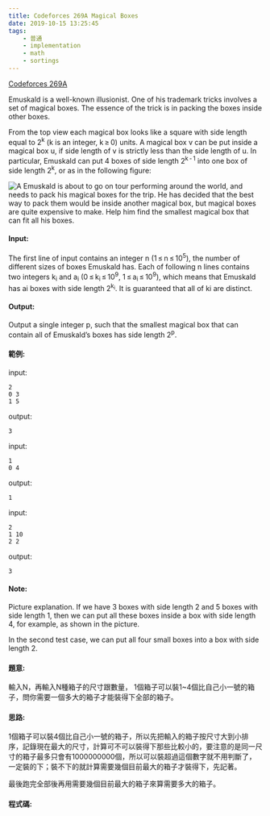 ```yaml
---
title: Codeforces 269A Magical Boxes
date: 2019-10-15 13:25:45
tags:
    - 普通 
    - implementation
    - math
    - sortings
---
```

[Codeforces 269A](https://codeforces.com/problemset/problem/269/A)
<!-- more -->
Emuskald is a well-known illusionist. One of his trademark tricks involves a set of magical boxes. The essence of the trick is in packing the boxes inside other boxes.

From the top view each magical box looks like a square with side length equal to 2<sup>k</sup> (k is an integer, k ≥ 0) units. A magical box v can be put inside a magical box u, if side length of v is strictly less than the side length of u. In particular, Emuskald can put 4 boxes of side length 2<sup>k - 1</sup> into one box of side length 2<sup>k</sup>, or as in the following figure:

![A](A.PNG)
Emuskald is about to go on tour performing around the world, and needs to pack his magical boxes for the trip. He has decided that the best way to pack them would be inside another magical box, but magical boxes are quite expensive to make. Help him find the smallest magical box that can fit all his boxes.
#### Input:
The first line of input contains an integer n (1 ≤ n ≤ 10<sup>5</sup>), the number of different sizes of boxes Emuskald has. Each of following n lines contains two integers k<sub>i</sub> and a<sub>i</sub> (0 ≤ k<sub>i</sub> ≤ 10<sup>9</sup>, 1 ≤ a<sub>i</sub> ≤ 10<sup>9</sup>), which means that Emuskald has ai boxes with side length 2<sup>k<sub>i</sub></sup>. It is guaranteed that all of ki are distinct.
#### Output:
Output a single integer p, such that the smallest magical box that can contain all of Emuskald’s boxes has side length 2<sup>p</sup>.
#### 範例:
input:
```
2
0 3
1 5
```
output:
```
3
```
input:
```
1
0 4
```
output:
```
1
```
input:
```
2
1 10
2 2
```
output:
```
3
```
#### Note:
Picture explanation. If we have 3 boxes with side length 2 and 5 boxes with side length 1, then we can put all these boxes inside a box with side length 4, for example, as shown in the picture.

In the second test case, we can put all four small boxes into a box with side length 2.
#### 題意:
輸入N，再輸入N種箱子的尺寸跟數量， 1個箱子可以裝1~4個比自己小一號的箱子，問你需要一個多大的箱子才能裝得下全部的箱子。


#### 思路:
1個箱子可以裝4個比自己小一號的箱子，所以先把輸入的箱子按尺寸大到小排序，記錄現在最大的尺寸，計算可不可以裝得下那些比較小的，要注意的是同一尺寸的箱子最多只會有1000000000個，所以可以裝超過這個數字就不用判斷了，一定裝的下；裝不下的就計算需要幾個目前最大的箱子才裝得下，先記著。

最後跑完全部後再用需要幾個目前最大的箱子來算需要多大的箱子。
#### 程式碼:
<script src="https://gist.github.com/Daviswww/ffe732aec0bdd1ce3ec815518e180d71.js"></script>

